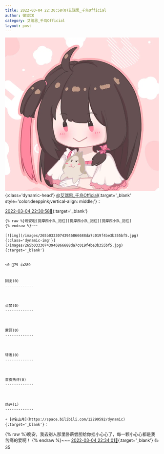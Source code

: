 ```yaml
---
title: 2022-03-04 22:30:58(0)艾瑞思_千鸟Official
author: 御坂IO
category: 艾瑞思_千鸟Official
layout: post
---
```


![img](/images/7e08840c56f251de28bdf766b647bd5fe9a5d50a.jpg){:class='dynamic-head'}
[@艾瑞思_千鸟Official](https://space.bilibili.com/1090010845/dynamic){:target='_blank' style='color:deeppink;vertical-align: middle;'}：

[2022-03-04 22:30:58🔗](https://t.bilibili.com/633790534201114656){:target='_blank'}

~~~
{% raw %}晚安啦[提摩西小队_抱住][提摩西小队_抱住][提摩西小队_抱住]
{% endraw %}~~~

[![img](/images/265b03330743946866688da7c019f4be3b355bf5.jpg){:class='dynamic-img'}](/images/265b03330743946866688da7c019f4be3b355bf5.jpg){:target='_blank'}


↪️0 💬79 👍289


回复(0)
-------------



点赞(0)
-------------



置顶(0)
-------------



转发(0)
-------------



首页热评(0)
-------------



热评(1)
-------------

+ [@名山月](https://space.bilibili.com/12299592/dynamic){:target='_blank'}：
~~~
{% raw %}晚安，我去别人那里卧薪尝胆给你挂小心心了，每一颗小心心都是我苦痛的爱啊！
{% endraw %}~~~
[2022-03-04 22:34:01🔗](https://t.bilibili.com/633790534201114656#reply104435843328){:target='_blank'} 👍35


